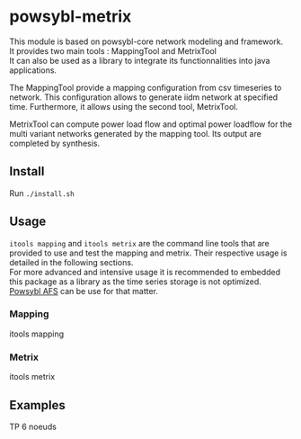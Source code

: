 # powsybl-metrix

This module is based on powsybl-core network modeling and framework.\
It provides two main tools : MappingTool and MetrixTool\
It can also be used as a library to integrate its functionnalities
into java applications.

The MappingTool provide a mapping configuration from csv timeseries to network.
This configuration allows to generate iidm network at specified time. Furthermore,
it allows using the second tool, MetrixTool.

MetrixTool can compute power load flow and optimal power loadflow for the multi variant
networks generated by the mapping tool. Its output are completed by synthesis. 

## Install

Run `./install.sh`

## Usage

`itools mapping` and `itools metrix` are the command line tools that are provided to use and test the mapping and metrix.
Their respective usage is detailed in the following sections.\
For more advanced and intensive usage it is recommended to embedded this package as a library as the time series storage is not optimized.
[Powsybl AFS](https://github.com/powsybl/powsybl-afs) can be use for that matter.  


### Mapping

itools mapping

### Metrix

itools metrix

## Examples

TP 6 noeuds